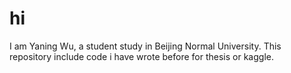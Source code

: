 # hi
I am Yaning Wu, a student study in Beijing Normal University. This repository include code  i  have wrote before for thesis or kaggle.
